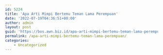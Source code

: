 ```yaml
---
id: 5224
title: 'Apa Arti Mimpi Bertemu Teman Lama Perempuan'
date: '2022-07-19T04:36:51+00:00'
author: admin
layout: post
guid: 'https://bos.awn.biz.id/apa-arti-mimpi-bertemu-teman-lama-perempuan/'
permalink: /apa-arti-mimpi-bertemu-teman-lama-perempuan/
categories:
    - Uncategorized
---
```


